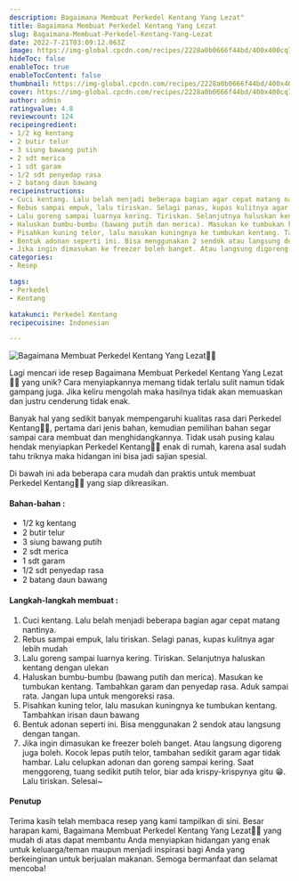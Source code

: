 ```yaml
---
description: Bagaimana Membuat Perkedel Kentang Yang Lezat"
title: Bagaimana Membuat Perkedel Kentang Yang Lezat
slug: Bagaimana-Membuat-Perkedel-Kentang-Yang-Lezat
date: 2022-7-21T03:09:12.063Z
image: https://img-global.cpcdn.com/recipes/2228a0b0666f44bd/400x400cq70/photo.jpg
hideToc: false
enableToc: true
enableTocContent: false
thumbnail: https://img-global.cpcdn.com/recipes/2228a0b0666f44bd/400x400cq70/photo.jpg
cover: https://img-global.cpcdn.com/recipes/2228a0b0666f44bd/400x400cq70/photo.jpg
author: admin
ratingvalue: 4.8
reviewcount: 124
recipeingredient:
- 1/2 kg kentang
- 2 butir telur
- 3 siung bawang putih
- 2 sdt merica
- 1 sdt garam
- 1/2 sdt penyedap rasa
- 2 batang daun bawang
recipeinstructions:
- Cuci kentang. Lalu belah menjadi beberapa bagian agar cepat matang nantinya.
- Rebus sampai empuk, lalu tiriskan. Selagi panas, kupas kulitnya agar lebih mudah
- Lalu goreng sampai luarnya kering. Tiriskan. Selanjutnya haluskan kentang dengan ulekan
- Haluskan bumbu-bumbu (bawang putih dan merica). Masukan ke tumbukan kentang. Tambahkan garam dan penyedap rasa. Aduk sampai rata. Jangan lupa untuk mengoreksi rasa.
- Pisahkan kuning telor, lalu masukan kuningnya ke tumbukan kentang. Tambahkan irisan daun bawang
- Bentuk adonan seperti ini. Bisa menggunakan 2 sendok atau langsung dengan tangan.
- Jika ingin dimasukan ke freezer boleh banget. Atau langsung digoreng juga boleh. Kocok lepas putih telor, tambahan sedikit garam agar tidak hambar. Lalu celupkan adonan dan goreng sampai kering. Saat menggoreng, tuang sedikit putih telor, biar ada krispy-krispynya gitu 😁. Lalu tiriskan. Selesai~
categories:
- Resep

tags:
- Perkedel
- Kentang

katakunci: Perkedel Kentang
recipecuisine: Indonesian

---
```


![Bagaimana Membuat Perkedel Kentang Yang Lezat👩‍🍳](https://img-global.cpcdn.com/recipes/2228a0b0666f44bd/400x400cq70/photo.jpg)

Lagi mencari ide resep Bagaimana Membuat Perkedel Kentang Yang Lezat👩‍🍳 yang unik? Cara menyiapkannya memang tidak terlalu sulit namun tidak gampang juga. Jika keliru mengolah maka hasilnya tidak akan memuaskan dan justru cenderung tidak enak.

Banyak hal yang sedikit banyak mempengaruhi kualitas rasa dari Perkedel Kentang👩‍🍳, pertama dari jenis bahan, kemudian pemilihan bahan segar sampai cara membuat dan menghidangkannya. Tidak usah pusing kalau hendak menyiapkan Perkedel Kentang👩‍🍳 enak di rumah, karena asal sudah tahu triknya maka hidangan ini bisa jadi sajian spesial.

Di bawah ini ada beberapa cara mudah dan praktis untuk membuat Perkedel Kentang👩‍🍳 yang siap dikreasikan.

<!--inarticleads1-->

#### Bahan-bahan :

- 1/2 kg kentang
- 2 butir telur
- 3 siung bawang putih
- 2 sdt merica
- 1 sdt garam
- 1/2 sdt penyedap rasa
- 2 batang daun bawang

<!--inarticleads2-->

#### Langkah-langkah membuat :

1. Cuci kentang. Lalu belah menjadi beberapa bagian agar cepat matang nantinya.
1. Rebus sampai empuk, lalu tiriskan. Selagi panas, kupas kulitnya agar lebih mudah
1. Lalu goreng sampai luarnya kering. Tiriskan. Selanjutnya haluskan kentang dengan ulekan
1. Haluskan bumbu-bumbu (bawang putih dan merica). Masukan ke tumbukan kentang. Tambahkan garam dan penyedap rasa. Aduk sampai rata. Jangan lupa untuk mengoreksi rasa.
1. Pisahkan kuning telor, lalu masukan kuningnya ke tumbukan kentang. Tambahkan irisan daun bawang
1. Bentuk adonan seperti ini. Bisa menggunakan 2 sendok atau langsung dengan tangan.
1. Jika ingin dimasukan ke freezer boleh banget. Atau langsung digoreng juga boleh. Kocok lepas putih telor, tambahan sedikit garam agar tidak hambar. Lalu celupkan adonan dan goreng sampai kering. Saat menggoreng, tuang sedikit putih telor, biar ada krispy-krispynya gitu 😁. Lalu tiriskan. Selesai~

#### Penutup

Terima kasih telah membaca resep yang kami tampilkan di sini. Besar harapan kami, Bagaimana Membuat Perkedel Kentang Yang Lezat👩‍🍳 yang mudah di atas dapat membantu Anda menyiapkan hidangan yang enak untuk keluarga/teman maupun menjadi inspirasi bagi Anda yang berkeinginan untuk berjualan makanan. Semoga bermanfaat dan selamat mencoba!